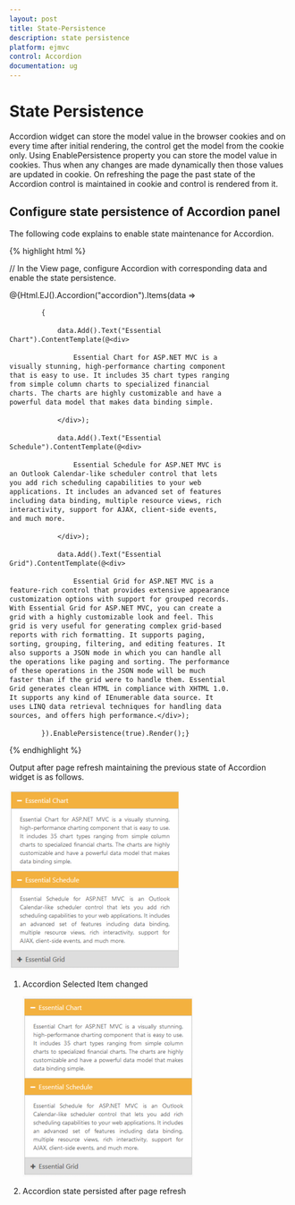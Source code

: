 ```yaml
---
layout: post
title: State-Persistence
description: state persistence
platform: ejmvc
control: Accordion 
documentation: ug
---
```


# State Persistence

Accordion widget can store the model value in the browser cookies and on every time after initial rendering, the control get the model from the cookie only. Using EnablePersistence property you can store the model value in cookies. Thus when any changes are made dynamically then those values are updated in cookie. On refreshing the page the past state of the Accordion control is maintained in cookie and control is rendered from it.

## Configure state persistence of Accordion panel

The following code explains to enable state maintenance for Accordion.

{% highlight html %}

// In the View page, configure Accordion with corresponding data and enable the state persistence.

<div style="width: 400px">

@{Html.EJ().Accordion("accordion").Items(data =>

            {

                data.Add().Text("Essential Chart").ContentTemplate(@<div>

                    Essential Chart for ASP.NET MVC is a visually stunning, high-performance charting component that is easy to use. It includes 35 chart types ranging from simple column charts to specialized financial charts. The charts are highly customizable and have a powerful data model that makes data binding simple.

                </div>);

                data.Add().Text("Essential Schedule").ContentTemplate(@<div>

                    Essential Schedule for ASP.NET MVC is an Outlook Calendar-like scheduler control that lets you add rich scheduling capabilities to your web applications. It includes an advanced set of features including data binding, multiple resource views, rich interactivity, support for AJAX, client-side events, and much more.

                </div>);

                data.Add().Text("Essential Grid").ContentTemplate(@<div>

                    Essential Grid for ASP.NET MVC is a feature-rich control that provides extensive appearance customization options with support for grouped records. With Essential Grid for ASP.NET MVC, you can create a grid with a highly customizable look and feel. This grid is very useful for generating complex grid-based reports with rich formatting. It supports paging, sorting, grouping, filtering, and editing features. It also supports a JSON mode in which you can handle all the operations like paging and sorting. The performance of these operations in the JSON mode will be much faster than if the grid were to handle them. Essential Grid generates clean HTML in compliance with XHTML 1.0. It supports any kind of IEnumerable data source. It uses LINQ data retrieval techniques for handling data sources, and offers high performance.</div>);

            }).EnablePersistence(true).Render();}

</div>

{% endhighlight %}

Output after page refresh maintaining the previous state of Accordion widget is as follows.



   ![](State-Persistence_images/State-Persistence_img1.png)





1. Accordion Selected Item changed

   ![](State-Persistence_images/State-Persistence_img2.png)




2. Accordion state persisted after page refresh
